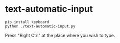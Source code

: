 # text-automatic-input

```
pip install keyboard
python ./text-automatic-input.py
```

Press "Right Ctrl" at the place where you wish to type.